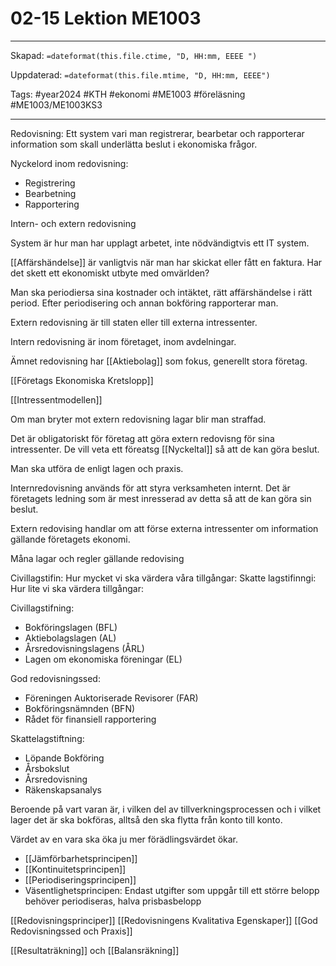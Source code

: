 # 02-15 Lektion ME1003

---
Skapad: `=dateformat(this.file.ctime, "D, HH:mm, EEEE ")`

Uppdaterad: `=dateformat(this.file.mtime, "D, HH:mm, EEEE")`

Tags: #year2024 #KTH #ekonomi #ME1003 #föreläsning #ME1003/ME1003KS3

---

Redovisning: Ett system vari man registrerar, bearbetar och rapporterar information som skall underlätta beslut i ekonomiska frågor.

Nyckelord inom redovisning:

- Registrering
- Bearbetning
- Rapportering

Intern- och extern redovisning

System är hur man har upplagt arbetet, inte nödvändigtvis ett IT system.

[[Affärshändelse]] är vanligtvis när man har skickat eller fått en faktura. Har det skett ett ekonomiskt utbyte med omvärlden?

Man ska periodiersa sina kostnader och intäktet, rätt affärshändelse i rätt period. Efter periodisering och annan bokföring rapporterar man.

Extern redovisning är till staten eller till externa intressenter.

Intern redovisning är inom företaget, inom avdelningar.

Ämnet redovisning har [[Aktiebolag]] som fokus, generellt stora företag.

[[Företags Ekonomiska Kretslopp]]

[[Intressentmodellen]]

Om man bryter mot extern redovisning lagar blir man straffad.

Det är obligatoriskt för företag att göra extern redovisng för sina intressenter. De vill veta ett föreatsg [[Nyckeltal]] så att de kan göra beslut.

Man ska utföra de enligt lagen och praxis.

Internredovisning används för att styra verksamheten internt. Det är företagets ledning som är mest inresserad av detta så att de kan göra sin beslut.

Extern redovising handlar om att förse externa intressenter om information gällande företagets ekonomi.

Måna lagar och regler gällande redovising

Civillagstifin: Hur mycket vi ska värdera våra tillgångar:
Skatte lagstifinngi: Hur lite vi ska värdera tillgångar:

Civillagstifning:

- Bokföringslagen (BFL)
- Aktiebolagslagen (AL)
- Årsredovisningslagens (ÅRL)
- Lagen om ekonomiska föreningar (EL)

God redovisningssed:

- Föreningen Auktoriserade Revisorer (FAR)
- Bokföringsnämnden (BFN)
- Rådet för finansiell rapportering

Skattelagstiftning:

- Löpande Bokföring
- Årsbokslut
- Årsredovisning
- Räkenskapsanalys

Beroende på vart varan är, i vilken del av tillverkningsprocessen och i vilket lager det är ska bokföras, alltså den ska flytta från konto till konto.

Värdet av en vara ska öka ju mer förädlingsvärdet ökar.

- [[Jämförbarhetsprincipen]]
- [[Kontinuitetsprincipen]]
- [[Periodiseringsprincipen]]
- Väsentlighetsprincipen: Endast utgifter som uppgår till ett större belopp behöver periodiseras, halva prisbasbelopp

[[Redovisningsprinciper]]
[[Redovisningens Kvalitativa Egenskaper]]
[[God Redovisningssed och Praxis]]

[[Resultaträkning]] och [[Balansräkning]]
